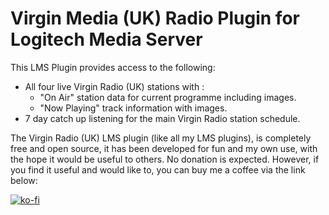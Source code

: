 # Virgin Media (UK) Radio Plugin for Logitech Media Server

This LMS Plugin provides access to the following:

* All four live Virgin Radio (UK) stations with :
  * "On Air" station data for current programme including images.
  * "Now Playing" track information with images.
* 7 day catch up listening for the main Virgin Radio station schedule.






The Virgin Radio (UK) LMS plugin (like all my LMS plugins), is completely free and open source, it has been developed for fun and my own use, with the hope it would be useful to others.  No donation is expected.   However, if you find it useful and would like to, you can buy me a coffee via the link below:

[![ko-fi](https://www.ko-fi.com/img/githubbutton_sm.svg)](https://ko-fi.com/X8X02V4LF)
